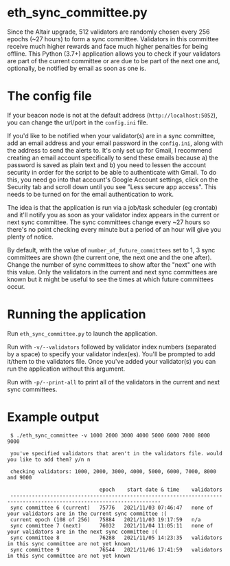 eth_sync_committee.py
=

Since the Altair upgrade, 512 validators are randomly chosen every 256 epochs (~27 hours) to form a sync committee. 
Validators in this committee receive much higher rewards and face much higher penalties for being offline. This Python 
(3.7+) application allows you to check if your validators are part of the current committee or are due to be part of 
the next one and, optionally, be notified by email as soon as one is.

The config file
=
If your beacon node is not at the default address (`http://localhost:5052`), you can change the url/port in the 
`config.ini` file. 

If you'd like to be notified when your validator(s) are in a sync committee, add an email address
and your email password in the `config.ini`, along with the address to send the alerts to. It's only set up for Gmail, I 
recommend creating an email account specifically to send these emails because a) the password is saved as plain text and
b) you need to lessen the account security in order for the script to be able to authenticate with Gmail. To do this, 
you need go into that account's Google Account settings, click on the Security tab and scroll down until you see "Less
secure app access". This needs to be turned on for the email authentication to work.

The idea is that the application is run via a job/task scheduler (eg crontab) and it'll notify you as soon as your 
validator index appears in the current or next sync committee. The sync committees change every ~27 hours so there's
no point checking every minute but a period of an hour will give you plenty of notice.

By default, with the value of `number_of_future_committees` set to 1, 3 sync committees are shown (the current one, the 
next one and the one after). Change the number of sync committees to show after the "next" one with this value. Only the 
validators in the current and next sync committees are known but it might be useful to see the times at which future 
committees occur. 

Running the application
=
Run `eth_sync_committee.py` to launch the application.

Run with `-v/--validators` followed by validator index numbers (separated by a space) to specify your validator index(es). 
You'll be prompted to add it/them to the validators file. Once you've added your validator(s) you can run the application 
without this argument.

Run with `-p/--print-all` to print all of the validators in the current and next sync committees.

Example output
=
     $ ./eth_sync_committee -v 1000 2000 3000 4000 5000 6000 7000 8000 9000

     you've specified validators that aren't in the validators file. would you like to add them? y/n n

     checking validators: 1000, 2000, 3000, 4000, 5000, 6000, 7000, 8000 and 9000

                                  epoch    start date & time    validators
     -----------------------------------------------------------------------------------------------------------------------
     sync committee 6 (current)   75776   2021/11/03 07:46:47   none of your validators are in the current sync committee :(
     current epoch (108 of 256)   75884   2021/11/03 19:17:59   n/a
     sync committee 7 (next)      76032   2021/11/04 11:05:11   none of your validators are in the next sync committee :(
     sync committee 8             76288   2021/11/05 14:23:35   validators in this sync committee are not yet known
     sync committee 9             76544   2021/11/06 17:41:59   validators in this sync committee are not yet known